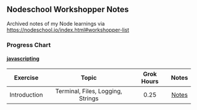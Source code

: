 ## Nodeschool Workshopper Notes
Archived notes of my Node learnings via https://nodeschool.io/index.html#workshopper-list

### Progress Chart

#### [javascripting](https://github.com/workshopper/javascripting)
| Exercise | Topic | Grok Hours | Notes |
|:--------:|:-----:|:----------:|:-----:|
| Introduction | Terminal, Files, Logging, Strings | 0.25 | [Notes](01%20-%20Introduction) |

